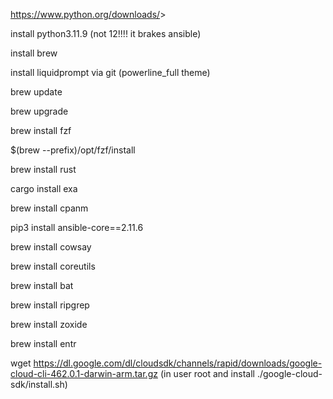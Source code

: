 <https://www.python.org/downloads/>>

install python3.11.9 (not 12!!!! it brakes ansible)

install brew

install liquidprompt via git (powerline_full theme)

brew update

brew upgrade

brew install fzf

$(brew --prefix)/opt/fzf/install

brew install rust

cargo install exa

brew install cpanm

pip3 install ansible-core==2.11.6

brew install cowsay

brew install coreutils

brew install bat

brew install ripgrep

brew install zoxide

brew install entr

wget <https://dl.google.com/dl/cloudsdk/channels/rapid/downloads/google-cloud-cli-462.0.1-darwin-arm.tar.gz> (in user root and install ./google-cloud-sdk/install.sh)
